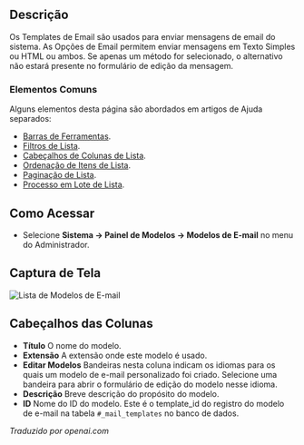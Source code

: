 <!-- Filename: Help4.x:Mail_Templates  / Display title: Templates de E-mail -->

## Descrição

Os Templates de Email são usados para enviar mensagens de email do sistema. As Opções de Email permitem enviar mensagens em Texto Simples ou HTML ou ambos. Se apenas um método for selecionado, o alternativo não estará presente no formulário de edição da mensagem.

### Elementos Comuns

Alguns elementos desta página são abordados em artigos de Ajuda separados:

* [Barras de Ferramentas](jdocmanual?article=help/common-elements/toolbars).
* [Filtros de Lista](jdocmanual?article=help/common-elements/list-filters).
* [Cabeçalhos de Colunas de Lista](jdocmanual?article=help/common-elements/list-column-headers).
* [Ordenação de Itens de Lista](jdocmanual?article=help/common-elements/list-ordering).
* [Paginação de Lista](jdocmanual?article=help/common-elements/list-pagination).
* [Processo em Lote de Lista](jdocmanual?article=help/common-elements/list-batch-process).

## Como Acessar

- Selecione **Sistema → Painel de Modelos → Modelos de E-mail** no menu do Administrador.

## Captura de Tela

![Lista de Modelos de E-mail](../../../ptbr/images/mail/mail-templates.png)

## Cabeçalhos das Colunas

- **Título** O nome do modelo.
- **Extensão** A extensão onde este modelo é usado.
- **Editar Modelos** Bandeiras nesta coluna indicam os idiomas para os
  quais um modelo de e-mail personalizado foi criado. Selecione uma bandeira para abrir o formulário de edição
  do modelo nesse idioma.
- **Descrição** Breve descrição do propósito do modelo.
- **ID** Nome do ID do modelo. Este é o template_id do registro do modelo de e-mail na tabela `#_mail_templates` no banco de dados.

*Traduzido por openai.com*

